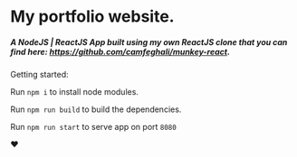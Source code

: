 # My portfolio website.

##### A NodeJS | ReactJS App built using my own ReactJS clone that you can find here: https://github.com/camfeghali/munkey-react.

Getting started:

Run `npm i` to install node modules.

Run `npm run build` to build the dependencies.

Run `npm run start` to serve app on port `8080`

:heart:

